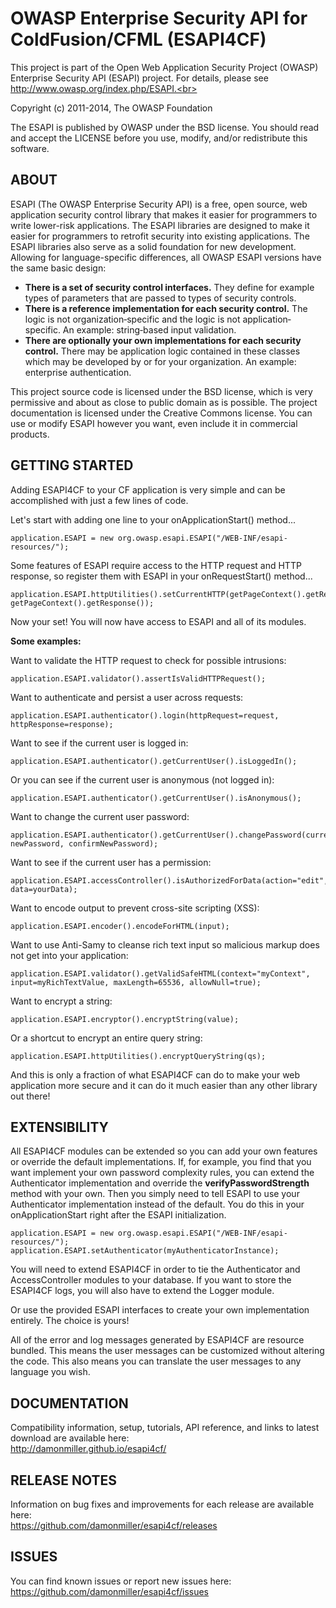 OWASP Enterprise Security API for ColdFusion/CFML (ESAPI4CF)
=
This project is part of the Open Web Application Security Project (OWASP) Enterprise Security API (ESAPI) project. For details, please see http://www.owasp.org/index.php/ESAPI.<br>

Copyright (c) 2011-2014, The OWASP Foundation<br>

The ESAPI is published by OWASP under the BSD license. You should read and accept the LICENSE before you use, modify, and/or redistribute this software.<br>

ABOUT
-
ESAPI (The OWASP Enterprise Security API) is a free, open source, web application security control library that makes it easier for programmers to write lower-risk applications. The ESAPI libraries are designed to make it easier for programmers to retrofit security into existing applications. The ESAPI libraries also serve as a solid foundation for new development. Allowing for language-specific differences, all OWASP ESAPI versions have the same basic design:
- **There is a set of security control interfaces.** They define for example types of parameters that are passed to types of security controls.
- **There is a reference implementation for each security control.** The logic is not organization‐specific and the logic is not application‐specific. An example: string‐based input validation.
- **There are optionally your own implementations for each security control.** There may be application logic contained in these classes which may be developed by or for your organization. An example: enterprise authentication.

This project source code is licensed under the BSD license, which is very permissive and about as close to public domain as is possible. The project documentation is licensed under the Creative Commons license. You can use or modify ESAPI however you want, even include it in commercial products.

GETTING STARTED
-
Adding ESAPI4CF to your CF application is very simple and can be accomplished with just a few lines of code.<br>

Let's start with adding one line to your onApplicationStart() method...
```
application.ESAPI = new org.owasp.esapi.ESAPI("/WEB-INF/esapi-resources/");
```
Some features of ESAPI require access to the HTTP request and HTTP response, so register them with ESAPI in your onRequestStart() method...
```
application.ESAPI.httpUtilities().setCurrentHTTP(getPageContext().getRequest(), getPageContext().getResponse());
```
Now your set! You will now have access to ESAPI and all of its modules.<br>

**Some examples:**<br>

Want to validate the HTTP request to check for possible intrusions:
```
application.ESAPI.validator().assertIsValidHTTPRequest();
```
Want to authenticate and persist a user across requests:
```
application.ESAPI.authenticator().login(httpRequest=request, httpResponse=response);
```

Want to see if the current user is logged in:
```
application.ESAPI.authenticator().getCurrentUser().isLoggedIn();
```
Or you can see if the current user is anonymous (not logged in):
```
application.ESAPI.authenticator().getCurrentUser().isAnonymous();
```

Want to change the current user password:
```
application.ESAPI.authenticator().getCurrentUser().changePassword(currentPassword, newPassword, confirmNewPassword);
```

Want to see if the current user has a permission:
```
application.ESAPI.accessController().isAuthorizedForData(action="edit", data=yourData);
```

Want to encode output to prevent cross-site scripting (XSS):
```
application.ESAPI.encoder().encodeForHTML(input);
```

Want to use Anti-Samy to cleanse rich text input so malicious markup does not get into your application:
```
application.ESAPI.validator().getValidSafeHTML(context="myContext", input=myRichTextValue, maxLength=65536, allowNull=true);
```

Want to encrypt a string:
```
application.ESAPI.encryptor().encryptString(value);
```
Or a shortcut to encrypt an entire query string:
```
application.ESAPI.httpUtilities().encryptQueryString(qs);
```

And this is only a fraction of what ESAPI4CF can do to make your web application more secure and it can do it much easier than any other library out there!

EXTENSIBILITY
-
All ESAPI4CF modules can be extended so you can add your own features or override the default implementations.  If, for example, you find that you want implement your own password complexity rules, you can extend the Authenticator implementation and override the **verifyPasswordStrength** method with your own.  Then you simply need to tell ESAPI to use your Authenticator implementation instead of the default.  You do this in your onApplicationStart right after the ESAPI initialization.
```
application.ESAPI = new org.owasp.esapi.ESAPI("/WEB-INF/esapi-resources/");
application.ESAPI.setAuthenticator(myAuthenticatorInstance);
```

You will need to extend ESAPI4CF in order to tie the Authenticator and AccessController modules to your database.  If you want to store the ESAPI4CF logs, you will also have to extend the Logger module.

Or use the provided ESAPI interfaces to create your own implementation entirely.  The choice is yours!

All of the error and log messages generated by ESAPI4CF are resource bundled.  This means the user messages can be customized without altering the code.  This also means you can translate the user messages to any language you wish.

DOCUMENTATION
-
Compatibility information, setup, tutorials, API reference, and links to latest download are available here:<br>
http://damonmiller.github.io/esapi4cf/

RELEASE NOTES
-
Information on bug fixes and improvements for each release are available here:<br>
https://github.com/damonmiller/esapi4cf/releases

ISSUES
-
You can find known issues or report new issues here:<br>
https://github.com/damonmiller/esapi4cf/issues
